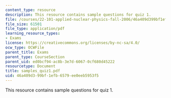 ```yaml
---
content_type: resource
description: This resource contains sample questions for quiz 1.
file: /courses/22-101-applied-nuclear-physics-fall-2006/46a409d399bf1efb6579ee0eeb5953f5_samples_quiz1.pdf
file_size: 61501
file_type: application/pdf
learning_resource_types:
- Exams
license: https://creativecommons.org/licenses/by-nc-sa/4.0/
ocw_type: OCWFile
parent_title: Exams
parent_type: CourseSection
parent_uid: ed0bcf94-ac8b-3e7d-6067-0cf680d45222
resourcetype: Document
title: samples_quiz1.pdf
uid: 46a409d3-99bf-1efb-6579-ee0eeb5953f5
---
```

This resource contains sample questions for quiz 1.